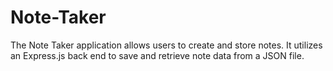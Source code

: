 # Note-Taker
The Note Taker application allows users to create and store notes. It utilizes an Express.js back end to save and retrieve note data from a JSON file.
